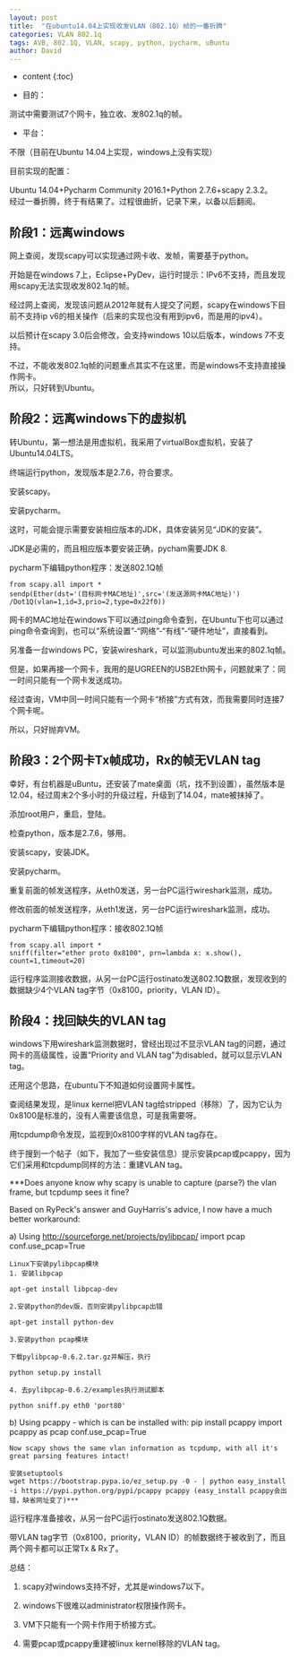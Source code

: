 ```yaml
---
layout: post
title:  "在ubuntu14.04上实现收发VLAN（802.1Q）帧的一番折腾"
categories: VLAN 802.1q
tags: AVB, 802.1Q, VLAN, scapy, python, pycharm, uBuntu
author: David
---
```


* content
{:toc}

* 目的：

测试中需要测试7个网卡，独立收、发802.1q的帧。

* 平台：

不限（目前在Ubuntu 14.04上实现，windows上没有实现）
			
目前实现的配置：

Ubuntu 14.04+Pycharm Community 2016.1+Python 2.7.6+scapy 2.3.2。								
经过一番折腾，终于有结果了。过程很曲折，记录下来，以备以后翻阅。​

## 阶段1：远离windows  

网上查阅，发现scapy可以实现通过网卡收、发帧，需要基于python。
				
开始是在windows 7上，Eclipse+PyDev，运行时提示：IPv6不支持，而且发现用scapy无法实现收发802.1q的帧。

经过网上查阅，发现该问题从2012年就有人提交了问题，scapy在windows下目前不支持ip v6的相关操作（后来的实现也没有用到ipv6，而是用的ipv4）。
			
以后预计在scapy 3.0后会修改，会支持windows 10以后版本，windows 7不支持。

不过，不能收发802.1q帧的问题重点其实不在这里，而是windows不支持直接操作网卡。								
所以，只好转到Ubuntu。

## 阶段2：远离windows下的虚拟机								

转Ubuntu，第一想法是用虚拟机，我采用了virtualBox虚拟机，安装了Ubuntu14.04LTS。

终端运行python，发现版本是2.7.6，符合要求。

安装scapy。

安装pycharm。

这时，可能会提示需要安装相应版本的JDK，具体安装另见“JDK的安装”。

JDK是必需的，而且相应版本要安装正确，pycham需要JDK 8.
			
pycharm下编辑python程序：发送802.1Q帧

```	发送VLAN		
from scapy.all import *
sendp(Ether(dst='(目标网卡MAC地址)',src='(发送源网卡MAC地址)') /Dot1Q(vlan=1,id=3,prio=2,type=0x22f0))
```
网卡的MAC地址在windows下可以通过ping命令查到，在Ubuntu下也可以通过ping命令查询到，也可以“系统设置”-“网络”-“有线”-“硬件地址”，直接看到。
				
另准备一台windows PC，安装wireshark，可以监测ubuntu发出来的802.1q帧。

但是，如果再接一个网卡，我用的是UGREEN的USB2Eth网卡，问题就来了：同一时间只能有一个网卡发送成功。

经过查询，VM中同一时间只能有一个网卡“桥接”方式有效，而我需要同时连接7个网卡呢。

所以，只好抛弃VM。

## 阶段3：2个网卡Tx帧成功，Rx的帧无VLAN tag

幸好，有台机器是uBuntu，还安装了mate桌面（坑，找不到设置），虽然版本是12.04，经过周末2个多小时的升级过程，升级到了14.04，mate被抹掉了。

添加root用户，重启，登陆。

检查python，版本是2.7.6，够用。

安装scapy，安装JDK。

安装pycharm。

重复前面的帧发送程序，从eth0发送，另一台PC运行wireshark监测，成功。

修改前面的帧发送程序，从eth1发送，另一台PC运行wireshark监测，成功。

pycharm下编辑python程序：接收802.1Q帧

```
from scapy.all import *		
sniff(filter="ether proto 0x8100", prn=lambda x: x.show(), count=1,timeout=20)
```

运行程序监测接收数据，从另一台PC运行ostinato发送802.1Q数据，发现收到的数据缺少4个VLAN tag字节（0x8100，priority，VLAN ID）。

## 阶段4：找回缺失的VLAN tag

windows下用wireshark监测数据时，曾经出现过不显示VLAN tag的问题，通过网卡的高级属性，设置“Priority and VLAN tag”为disabled，就可以显示VLAN tag。

还用这个思路，在ubuntu下不知道如何设置网卡属性。

查阅结果发现，是linux kernel把VLAN tag给stripped（移除）了，因为它认为0x8100是标准的，没有人需要该信息，可是我需要呀。

用tcpdump命令发现，监视到0x8100字样的VLAN tag存在。
			
终于搜到一个帖子（如下，我加了一些安装信息）提示安装pcap或pcappy，因为它们采用和tcpdump同样的方法：重建VLAN tag。

***Does anyone know why scapy is unable to capture (parse?) the vlan frame, but tcpdump sees it fine?

Based on RyPeck's answer and GuyHarris's advice, I now have a much better workaround:

a) Using http://sourceforge.net/projects/pylibpcap/
	import pcap
	conf.use_pcap=True

	Linux下安装pylibpcap模块
	1. 安装libpcap
	
	apt-get install libpcap-dev
	
	2.安装python的dev版，否则安装pylibpcap出错
	
	apt-get install python-dev
	
	3.安装python pcap模块
	
	下载pylibpcap-0.6.2.tar.gz并解压，执行
	
	python setup.py install
			
	4. 去pylibpcap-0.6.2/examples执行测试脚本
	
	python sniff.py eth0 'port80'
	
b) Using pcappy - which is can be installed with: pip install pcappy
	import pcappy as pcap
	conf.use_pcap=True
	
	Now scapy shows the same vlan information as tcpdump, with all it's great parsing features intact!
	
	安装setuptools			
	wget https://bootstrap.pypa.io/ez_setup.py -0 - | python easy_install -i https://pypi.python.org/pypi/pcappy pcappy (easy_install pcappy会出错，缺省网址变了)***
	
运行程序准备接收，从另一台PC运行ostinato发送802.1Q数据。
				
带VLAN tag字节（0x8100，priority，VLAN ID）的帧数据终于被收到了，而且两个网卡都可以正常Tx & Rx了。

总结：								

1. scapy对windows支持不好，尤其是windows7以下。						
		
2. windows下很难以administrator权限操作网卡。								
3. VM下只能有一个网卡作用于桥接方式。								

4. 需要pcap或pcappy重建被linux kernel移除的VLAN tag。							
